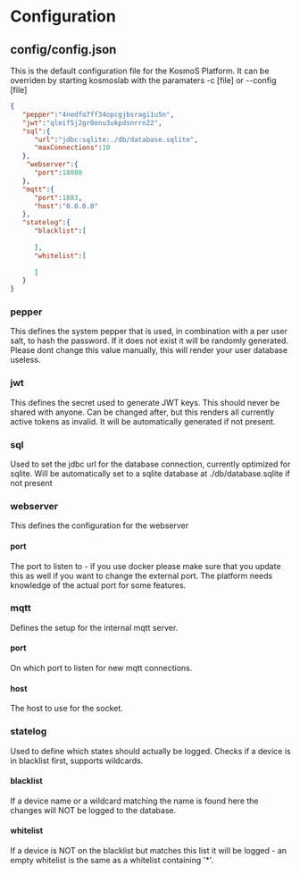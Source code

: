 # Configuration


## config/config.json
This is the default configuration file for the KosmoS Platform.
It can be overriden by starting kosmoslab with the paramaters -c [file] or --config [file]
```json
{
   "pepper":"4nedfo7ff34opcgjbsragi1u5n",
   "jwt":"qleif5j2gr0onu3ukpdsnrrn22",
   "sql":{
      "url":"jdbc:sqlite:./db/database.sqlite",
      "maxConnections":10
   },
    "webserver":{
      "port":18080
   },
   "mqtt":{
      "port":1883,
      "host":"0.0.0.0"
   },
   "statelog":{
      "blacklist":[
         
      ],
      "whitelist":[
         
      ]
   }
}
```
### pepper
This defines the system pepper that is used, in combination with a per user salt, to hash the password.
If it does not exist it will be randomly generated. Please dont change this value manually, this will render your user database useless.

### jwt
This defines the secret used to generate JWT keys. This should never be shared with anyone. Can be changed after, but this renders all currently active tokens as invalid.
It will be automatically generated if not present.

### sql
Used to set the jdbc url for the database connection, currently optimized for sqlite.
Will be automatically set to a sqlite database at ./db/database.sqlite if not present

### webserver
This defines the configuration for the webserver
#### port
The port to listen to - if you use docker please make sure that you update this as well if you want to change the external port. The platform needs knowledge of the actual port for some features.

### mqtt
Defines the setup for the internal mqtt server.
#### port
On which port to listen for new mqtt connections.
#### host
The host to use for the socket.

### statelog
Used to define which states should actually be logged.
Checks if a device is in blacklist first, supports wildcards.
#### blacklist
If a device name or a wildcard matching the name is found here the changes will NOT be logged to the database.

#### whitelist
If a device is NOT on the blacklist but matches this list it will be logged - an empty whitelist is the same as a whitelist containing '*'.







